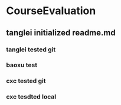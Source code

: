 # CourseEvaluation
## tanglei initialized readme.md
### tanglei tested git
### baoxu test
### cxc tested git
### cxc tesdted local
